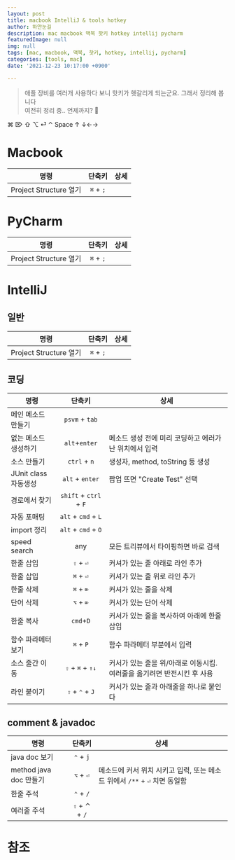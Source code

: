 ```yaml
---
layout: post
title: macbook IntelliJ & tools hotkey
author: 하얀눈길
description: mac macbook 맥북 핫키 hotkey intellij pycharm
featuredImage: null
img: null
tags: [mac, macbook, 맥북, 핫키, hotkey, intellij, pycharm]
categories: [tools, mac]
date: '2021-12-23 10:17:00 +0900'

---
```


> 애플 장비를 여러개 사용하다 보니 핫키가 헷갈리게 되는군요. 그래서 정리해 봅니다\
> 여전히 정리 중.. 언제까지? 🤔  

<script async src="https://pagead2.googlesyndication.com/pagead/js/adsbygoogle.js?client=ca-pub-8993100314477491"
     crossorigin="anonymous"></script>
<ins class="adsbygoogle"
     style="display:block; text-align:center;"
     data-ad-layout="in-article"
     data-ad-format="fluid"
     data-ad-client="ca-pub-8993100314477491"
     data-ad-slot="6115278830"></ins>
<script>
     (adsbygoogle = window.adsbygoogle || []).push({});
</script>


⌘ ⌦ ⇧ ⌥ ⏎ ⌃  Space ↑ ↓←→
# Macbook

| 명령 | 단축키 | 상세 |
|---|:---:|---|
|Project Structure 열기| `⌘` + `;` | |


# PyCharm

| 명령 | 단축키 | 상세 |
|---|:---:|---|
|Project Structure 열기| `⌘` + `;` | |

# IntelliJ
## 일반 

| 명령 | 단축키 | 상세 |
|---|:---:|---|
|Project Structure 열기| `⌘` + `;` | |


## 코딩

| 명령 | 단축키 | 상세 |
|---|:---:|---|
|메인 메소드 만들기| `psvm` + `tab` ||
|없는 메소드 생성하기 | `alt`+`enter` |메소드 생성 전에 미리 코딩하고 에러가 난 위치에서 입력|
|소스 만들기 | `ctrl` + `n` | 생성자, method, toString 등 생성 |
|JUnit class 자동생성| `alt` + `enter` |팝업 뜨면 "Create Test" 선택 |
|경로에서 찾기 | `shift` + `ctrl` + `F` |
|자동 포매팅 | `alt` + `cmd` + `L` |
|import 정리 | `alt` + `cmd` + `O` |
|speed search | any | 모든 트리뷰에서 타이핑하면 바로 검색 |
| 한줄 삽입 | `⇧` + `⏎` | 커셔가 있는 줄 아래로 라인 추가 |
| 한줄 삽입 | `⌘` + `⏎` | 커셔가 있는 줄 위로 라인 추가 |
| 한줄 삭제 | `⌘` + `⌦` | 커셔가 있는 줄을 삭제 |
| 단어 삭제 | `⌥` + `⌦` | 커서가 있는 단어 삭제 | 
| 한줄 복사 | `cmd`+`D` |커서가 있는 줄을 복사하여 아래에 한줄 삽입 |
| 함수 파라메터 보기 | `⌘` + `P` | 함수 파라메터 부분에서 입력 | 
| 소스 줄간 이동 | `⇧` + `⌘` + `↑↓` | 커서가 있는 줄을 위/아래로 이동시킴. 여러줄을 옮기려면 반전시킨 후 사용 |
| 라인 붙이기 | `⇧` + `⌃` + `J` | 커서가 있는 줄과 아래줄을 하나로 붙인다 |


## comment & javadoc

| 명령 | 단축키 | 상세 |
|---|:---:|---|
|java doc 보기| `⌃` + `j` | |
| method java doc 만들기 | `⌥` + `⏎` | 메소드에 커서 위치 시키고 입력, 또는 메소드 위에서 `/**` + `⏎` 치면 동일함 |
| 한줄 주석 | `⌃` + `/` | |
| 여러줄 주석 | `⇧` + ⌃ + `/` | |


# 참조


<script async src="https://pagead2.googlesyndication.com/pagead/js/adsbygoogle.js?client=ca-pub-8993100314477491"
     crossorigin="anonymous"></script>
<!-- 디스플레이광고-수평형 -->
<ins class="adsbygoogle"
     style="display:block"
     data-ad-client="ca-pub-8993100314477491"
     data-ad-slot="9549119208"
     data-ad-format="auto"
     data-full-width-responsive="true"></ins>
<script>
     (adsbygoogle = window.adsbygoogle || []).push({});
</script>
